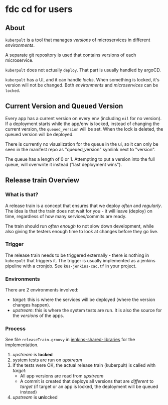 # fdc cd for users

## About

`kuberpult` is a tool that manages *versions* of microservices in different *environments*.

A separate git repository is used that contains versions of each microservice.

`kuberpult` does not actually `deploy`. That part is usually handled by argoCD.

`kuberpult` has a UI, and it can handle *locks*. When something is locked, it's version will not be changed.
Both *environments* and *microservices* can be `locked`.

## Current Version and Queued Version

Every app has a current version on every env (including `nil` for no version).
If a deployment starts while the app/env is locked,
instead of changing the current version, the `queued_version` will be set.
When the lock is deleted, the queued version will be deployed.

There is currently no visualization for the queue in the ui,
so it can only be seen in the manifest repo as "queued_version" symlink next to "version".

The queue has a length of 0 or 1.
Attempting to put a version into the full queue, will overwrite it instead ("last deployment wins").

## Release train Overview

### What is that?

A release train is a concept that ensures that we deploy *often* and *regularly*.
The idea is that the train does not wait for you - it will leave (deploy) on time, regardless of how many services/commits are ready.

The train should run *often enough* to not slow down development, while also giving the testers enough time to look at changes before they go live.

### Trigger

The release train needs to be triggered externally - there is nothing in `kuberpult` that triggers it.
The trigger is usually implemented as a jenkins pipeline with a cronjob.
See `k8s-jenkins-cac.tf` in your project.

### Environments

There are 2 environments involved:
* *target*: this is where the services will be deployed (where the version changes happen).
* *upstream*: this is where the system tests are run. It is also the source for the *versions* of the apps.

### Process

See file `releaseTrain.groovy` in [jenkins-shared-libraries](https://github.com/freiheit-com/jenkins-shared-libraries/tree/master/vars) for the implementation.

1) *upstream* is **locked**
1) system tests are run on *upstream*
1) if the tests were OK, the actual release train (kuberpult) is called with *target*:
   * All app versions are read from *upstream*
   * A commit is created that deploys all versions that are *different* to *target*
     (if target or an app is locked, the deployment will be queued instead)
1) *upstream* is **un**locked

